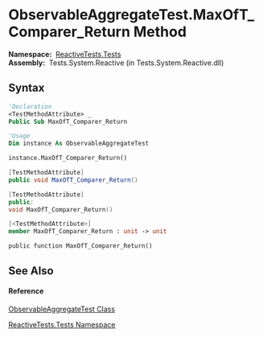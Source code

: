 # ObservableAggregateTest.MaxOfT\_Comparer\_Return Method

**Namespace:**  [ReactiveTests.Tests](ReactiveTests.Tests\ReactiveTests.Tests.md)  
**Assembly:**  Tests.System.Reactive (in Tests.System.Reactive.dll)

## Syntax

```vb
'Declaration
<TestMethodAttribute> _
Public Sub MaxOfT_Comparer_Return
```

```vb
'Usage
Dim instance As ObservableAggregateTest

instance.MaxOfT_Comparer_Return()
```

```csharp
[TestMethodAttribute]
public void MaxOfT_Comparer_Return()
```

```c++
[TestMethodAttribute]
public:
void MaxOfT_Comparer_Return()
```

```fsharp
[<TestMethodAttribute>]
member MaxOfT_Comparer_Return : unit -> unit 
```

```jscript
public function MaxOfT_Comparer_Return()
```

## See Also

#### Reference

[ObservableAggregateTest Class](ObservableAggregateTest\ObservableAggregateTest.md)

[ReactiveTests.Tests Namespace](ReactiveTests.Tests\ReactiveTests.Tests.md)




